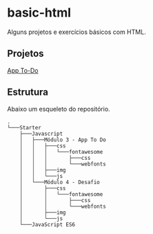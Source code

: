 ﻿# basic-html

Alguns projetos e exercícios básicos com HTML.

## Projetos
[App To-Do](https://dev-math.github.io/rocketseat/Starter/Javascript/M%C3%B3dulo%203%20-%20App%20To%20Do/index.html)


## Estrutura
Abaixo um esqueleto do repositório.
```
.
└───Starter
    ├───Javascript
    │   ├───Módulo 3 - App To Do
    │   │   ├───css
    │   │   │   └───fontawesome
    │   │   │       ├───css
    │   │   │       └───webfonts
    │   │   ├───img
    │   │   └───js
    │   └───Módulo 4 - Desafio
    │       ├───css
    │       │   └───fontawesome
    │       │       ├───css
    │       │       └───webfonts
    │       ├───img
    │       └───js
    └───JavaScript ES6
```
